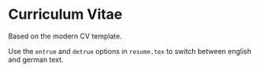 # Curriculum Vitae

Based on the modern CV template.

Use the `entrue` and `detrue` options in `resume.tex` to switch between english and german text.

